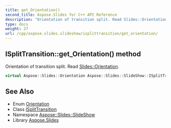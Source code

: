 ```yaml
---
title: get_Orientation()
second_title: Aspose.Slides for C++ API Reference
description: "Orientation of transition split. Read Slides::Orientation."
type: docs
weight: 27
url: /cpp/aspose.slides.slideshow/isplittransition/get_orientation/
---
```

## ISplitTransition::get_Orientation() method


Orientation of transition split. Read [Slides::Orientation](../../../aspose.slides/orientation/).

```cpp
virtual Aspose::Slides::Orientation Aspose::Slides::SlideShow::ISplitTransition::get_Orientation()=0
```

## See Also

* Enum [Orientation](../../aspose.slides/orientation/)
* Class [ISplitTransition](./)
* Namespace [Aspose::Slides::SlideShow](../)
* Library [Aspose.Slides](../../)
